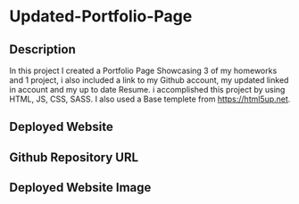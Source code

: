 # Updated-Portfolio-Page



## Description
In this project I created a Portfolio Page Showcasing 3 of my homeworks and 1 project, i also included a link to my Github account, my updated linked in account and my up to date Resume. i accomplished this project by using HTML, JS, CSS, SASS. I also used a Base templete from https://html5up.net.
## Deployed Website

## Github Repository URL


## Deployed Website Image
